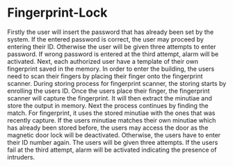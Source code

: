 # Fingerprint-Lock
Firstly the user will insert the password that has already been set by the system. If the entered password is correct, the user may proceed by entering their ID. Otherwise the user will be given three attempts to enter password. If wrong password is entered at the third attempt, alarm will be activated.
Next, each authorized user have a template of their own fingerprint saved in the memory. In order to enter the building, the users need to scan their fingers by placing their finger onto the fingerprint scanner.
During storing process for fingerprint scanner, the storing starts by enrolling the users ID. Once the users place their finger, the fingerprint scanner will capture the fingerprint. It will then extract the minutiae and store the output in memory.
Next the process continues by finding the match. For fingerprint, it uses the stored minutiae with the ones that was recently capture.
If the users minutiae matches their own minutiae which has already been stored before, the users may access the door as the magnetic door lock will be deactivated. Otherwise, the users have to enter their ID number again. The users will be given three attempts. If the users fail at the third attempt, alarm will be activated indicating the presence of intruders.
